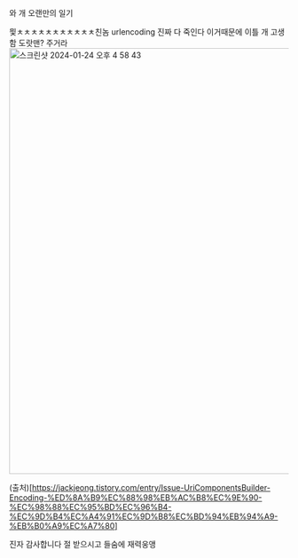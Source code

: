 와 개 오랜만의 일기



믳ㅊㅊㅊㅊㅊㅊㅊㅊㅊㅊㅊ친놈 urlencoding 진짜 다 죽인다
이거때문에 이틀 개 고생함 도랏맨?
주거라
<img width="768" alt="스크린샷 2024-01-24 오후 4 58 43" src="https://github.com/oheong/oheong-s_daily_development/assets/24339310/09df3870-33b4-4312-b3d6-66e326f592d2">



(출처)[https://jackjeong.tistory.com/entry/Issue-UriComponentsBuilder-Encoding-%ED%8A%B9%EC%88%98%EB%AC%B8%EC%9E%90-%EC%98%88%EC%95%BD%EC%96%B4-%EC%9D%B4%EC%A4%91%EC%9D%B8%EC%BD%94%EB%94%A9-%EB%B0%A9%EC%A7%80] 


진자 감사합니다 절 받으시고 들숨에 재력웅앵
